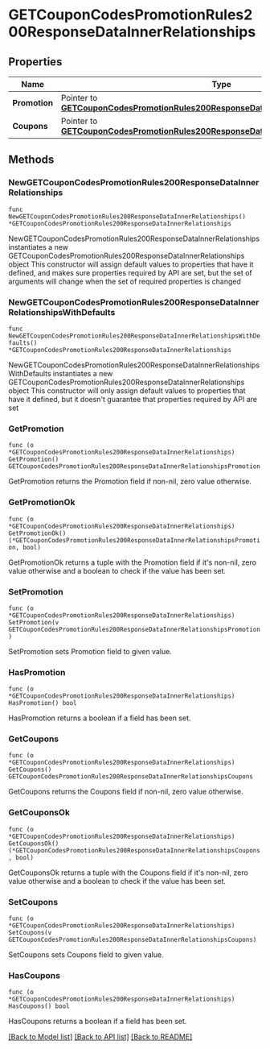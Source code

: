 # GETCouponCodesPromotionRules200ResponseDataInnerRelationships

## Properties

Name | Type | Description | Notes
------------ | ------------- | ------------- | -------------
**Promotion** | Pointer to [**GETCouponCodesPromotionRules200ResponseDataInnerRelationshipsPromotion**](GETCouponCodesPromotionRules200ResponseDataInnerRelationshipsPromotion.md) |  | [optional] 
**Coupons** | Pointer to [**GETCouponCodesPromotionRules200ResponseDataInnerRelationshipsCoupons**](GETCouponCodesPromotionRules200ResponseDataInnerRelationshipsCoupons.md) |  | [optional] 

## Methods

### NewGETCouponCodesPromotionRules200ResponseDataInnerRelationships

`func NewGETCouponCodesPromotionRules200ResponseDataInnerRelationships() *GETCouponCodesPromotionRules200ResponseDataInnerRelationships`

NewGETCouponCodesPromotionRules200ResponseDataInnerRelationships instantiates a new GETCouponCodesPromotionRules200ResponseDataInnerRelationships object
This constructor will assign default values to properties that have it defined,
and makes sure properties required by API are set, but the set of arguments
will change when the set of required properties is changed

### NewGETCouponCodesPromotionRules200ResponseDataInnerRelationshipsWithDefaults

`func NewGETCouponCodesPromotionRules200ResponseDataInnerRelationshipsWithDefaults() *GETCouponCodesPromotionRules200ResponseDataInnerRelationships`

NewGETCouponCodesPromotionRules200ResponseDataInnerRelationshipsWithDefaults instantiates a new GETCouponCodesPromotionRules200ResponseDataInnerRelationships object
This constructor will only assign default values to properties that have it defined,
but it doesn't guarantee that properties required by API are set

### GetPromotion

`func (o *GETCouponCodesPromotionRules200ResponseDataInnerRelationships) GetPromotion() GETCouponCodesPromotionRules200ResponseDataInnerRelationshipsPromotion`

GetPromotion returns the Promotion field if non-nil, zero value otherwise.

### GetPromotionOk

`func (o *GETCouponCodesPromotionRules200ResponseDataInnerRelationships) GetPromotionOk() (*GETCouponCodesPromotionRules200ResponseDataInnerRelationshipsPromotion, bool)`

GetPromotionOk returns a tuple with the Promotion field if it's non-nil, zero value otherwise
and a boolean to check if the value has been set.

### SetPromotion

`func (o *GETCouponCodesPromotionRules200ResponseDataInnerRelationships) SetPromotion(v GETCouponCodesPromotionRules200ResponseDataInnerRelationshipsPromotion)`

SetPromotion sets Promotion field to given value.

### HasPromotion

`func (o *GETCouponCodesPromotionRules200ResponseDataInnerRelationships) HasPromotion() bool`

HasPromotion returns a boolean if a field has been set.

### GetCoupons

`func (o *GETCouponCodesPromotionRules200ResponseDataInnerRelationships) GetCoupons() GETCouponCodesPromotionRules200ResponseDataInnerRelationshipsCoupons`

GetCoupons returns the Coupons field if non-nil, zero value otherwise.

### GetCouponsOk

`func (o *GETCouponCodesPromotionRules200ResponseDataInnerRelationships) GetCouponsOk() (*GETCouponCodesPromotionRules200ResponseDataInnerRelationshipsCoupons, bool)`

GetCouponsOk returns a tuple with the Coupons field if it's non-nil, zero value otherwise
and a boolean to check if the value has been set.

### SetCoupons

`func (o *GETCouponCodesPromotionRules200ResponseDataInnerRelationships) SetCoupons(v GETCouponCodesPromotionRules200ResponseDataInnerRelationshipsCoupons)`

SetCoupons sets Coupons field to given value.

### HasCoupons

`func (o *GETCouponCodesPromotionRules200ResponseDataInnerRelationships) HasCoupons() bool`

HasCoupons returns a boolean if a field has been set.


[[Back to Model list]](../README.md#documentation-for-models) [[Back to API list]](../README.md#documentation-for-api-endpoints) [[Back to README]](../README.md)



